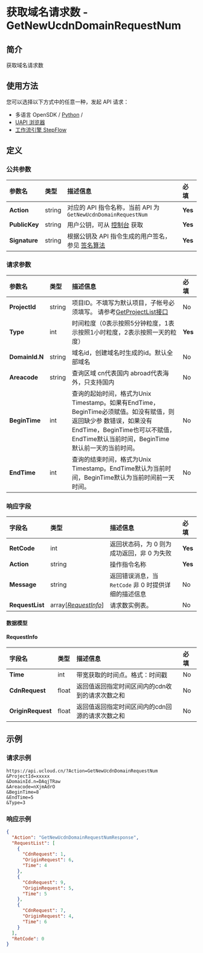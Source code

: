 # 获取域名请求数 - GetNewUcdnDomainRequestNum

## 简介

获取域名请求数






## 使用方法

您可以选择以下方式中的任意一种，发起 API 请求：
- 多语言 OpenSDK / [Python](https://github.com/ucloud/ucloud-sdk-python3) /
- [UAPI 浏览器](https://console.ucloud.cn/uapi/detail?id=GetNewUcdnDomainRequestNum)
- [工作流引擎 StepFlow](https://console.ucloud.cn/stepflow/manage/)


## 定义

### 公共参数

| 参数名 | 类型 | 描述信息 | 必填 |
|:---|:---|:---|:---|
| **Action**     | string  | 对应的 API 指令名称，当前 API 为 `GetNewUcdnDomainRequestNum`                        | **Yes** |
| **PublicKey**  | string  | 用户公钥，可从 [控制台](https://console.ucloud.cn/uapi/apikey) 获取                                             | **Yes** |
| **Signature**  | string  | 根据公钥及 API 指令生成的用户签名，参见 [签名算法](api/summary/signature.md)  | **Yes** |

### 请求参数

| 参数名 | 类型 | 描述信息 | 必填 |
|:---|:---|:---|:---|
| **ProjectId** | string | 项目ID。不填写为默认项目，子帐号必须填写。 请参考[GetProjectList接口](api/summary/get_project_list) |No|
| **Type** | int | 时间粒度（0表示按照5分钟粒度，1表示按照1小时粒度，2表示按照一天的粒度） |**Yes**|
| **DomainId.N** | string | 域名id，创建域名时生成的id。默认全部域名 |No|
| **Areacode** | string | 查询区域 cn代表国内 abroad代表海外，只支持国内 |No|
| **BeginTime** | int | 查询的起始时间，格式为Unix Timestamp。如果有EndTime，BeginTime必须赋值。如没有赋值，则返回缺少参 数错误，如果没有EndTime，BeginTime也可以不赋值，EndTime默认当前时间，BeginTime 默认前一天的当前时间。 |No|
| **EndTime** | int | 查询的结束时间，格式为Unix Timestamp。EndTime默认为当前时间，BeginTime默认为当前时间前一天时间。 |No|

### 响应字段

| 字段名 | 类型 | 描述信息 | 必填 |
|:---|:---|:---|:---|
| **RetCode** | int | 返回状态码，为 0 则为成功返回，非 0 为失败 |**Yes**|
| **Action** | string | 操作指令名称 |**Yes**|
| **Message** | string | 返回错误消息，当 `RetCode` 非 0 时提供详细的描述信息 |No|
| **RequestList** | array[[*RequestInfo*](#RequestInfo)] | 请求数实例表。 |No|

#### 数据模型


#### RequestInfo

| 字段名 | 类型 | 描述信息 | 必填 |
|:---|:---|:---|:---|
| **Time** | int | 带宽获取的时间点。格式：时间戳 |No|
| **CdnRequest** | float | 返回值返回指定时间区间内的cdn收到的请求次数之和 |No|
| **OriginRequest** | float | 返回值返回指定时间区间内的cdn回源的请求次数之和 |No|

## 示例

### 请求示例
    
```
https://api.ucloud.cn/?Action=GetNewUcdnDomainRequestNum
&ProjectId=xxxxx
&DomainId.n=DAqjTRaw
&Areacode=nXjmAdrO
&BeginTime=8
&EndTime=5
&Type=3
```

### 响应示例
    
```json
{
  "Action": "GetNewUcdnDomainRequestNumResponse",
  "RequestList": [
    {
      "CdnRequest": 1,
      "OriginRequest": 6,
      "Time": 4
    },
    {
      "CdnRequest": 9,
      "OriginRequest": 5,
      "Time": 5
    },
    {
      "CdnRequest": 7,
      "OriginRequest": 4,
      "Time": 6
    }
  ],
  "RetCode": 0
}
```





